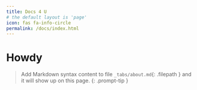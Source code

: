 ```yaml
---
title: Docs 4 U
# the default layout is 'page'
icon: fas fa-info-circle
permalink: /docs/index.html
---
```

# Howdy

> Add Markdown syntax content to file `_tabs/about.md`{: .filepath } and it will show up on this page.
{: .prompt-tip }


